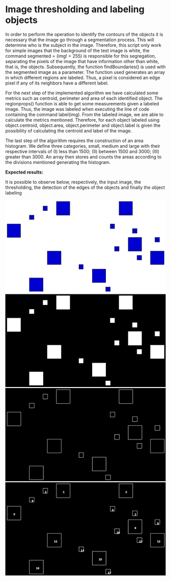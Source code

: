 # Image thresholding and labeling objects

In order to perform the operation to identify the contours of the objects it is necessary that the image go through a segmentation process. This will determine who is the subject in the image. Therefore, this script only work for simple images that the background of the test image is white, the command segmented = (img! = 255) is responsible for this segregation, separating the pixels of the image that have information other than white, that is, the objects. Subsequently, the function findBoundaries() is used with the segmented image as a parameter. The function used generates an array in which different regions are labeled. Thus, a pixel is considered an edge pixel if any of its neighbors have a different label.

For the next step of the implemented algorithm we have calculated some metrics such as centroid, perimeter and area of each identified object. The regionprops() function is able to get some measurements given a labeled image. Thus, the image was labeled when executing the line of code containing the command label(img). From the labeled image, we are able to calculate the metrics mentioned. Therefore, for each object labeled using object.centroid, object.area, object.perimeter and object.label is given the possibility of calculating the centroid and label of the image.

The last step of the algorithm requires the construction of an area histogram. We define three categories, small, medium and large with their respective intervals of (I) less than 1500; (II) between 1500 and 3000; (III) greater than 3000. An array then stores and counts the areas according to the divisions mentioned generating the histogram.

**Expected results:**

It is possible to observe below, respectively, the input image, the thresholding, the detection of the edges of the objects and finally the object labeling

![concept](objetos1.png)  ![concept](objetos1Segmented.png)  ![concept](objetos1Border.png)  ![concept](objetos1Label.png)
